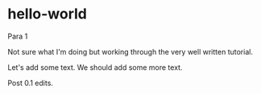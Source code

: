 # hello-world

Para 1

Not sure what I'm doing but working through the very well written tutorial.

Let's add some text.
We should add some more text.

Post 0.1 edits.
